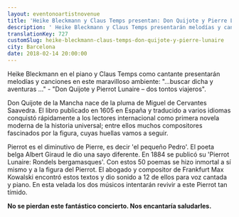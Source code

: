 ```yaml
---
layout: eventonoartistnovenue
title: 'Heike Bleckmann y Claus Temps presentan: Don Quijote y Pierre Lunaire en Barcelona'
description: ' Heike Bleckmann y Claus Temps presentarán melodías y canciones en este maravilloso ambiente:  "Don Quijote y Pierrot Lunaire – dos tontos viajeros".'
translationKey: 727
customSlug: heike-bleckmann-claus-temps-don-quijote-y-pierre-lunaire
city: Barcelona
date: 2018-02-14 20:00:00
---
```


Heike Bleckmann en el piano y Claus Temps como cantante presentarán melodías y canciones en este maravilloso ambiente: "…buscar dicha y aventuras …" - "Don Quijote y Pierrot Lunaire – dos tontos viajeros".

Don Quijote de la Mancha nace de la pluma de Miguel de Cervantes Saavedra. El libro publicado en 1605 en España y traducido a varios idiomas conquistó rápidamente a los lectores internacional como primera novela moderna de la historia universal; entre ellos muchos compositores fascinados por la figura, cuyas huellas vamos a seguir.

Pierrot es el diminutivo de Pierre, es decir 'el pequeño Pedro'. El poeta belga Albert Giraud le dio una sayo diferente. En 1884 se publicó su 'Pierrot Lunaire: Rondels bergamasques'. Con estos 50 poemas se hizo inmortal a sí mismo y a la figura del Pierrot. El abogado y compositor de Frankfurt Max Kowalski encontró estos textos y dio sonido a 12 de ellos para voz cantada y piano. En esta velada los dos músicos intentarán revivir a este Pierrot tan tímido.

<strong>No se pierdan este fantástico concierto. Nos encantaría saludarles.</strong>
